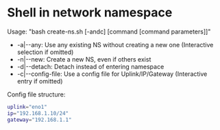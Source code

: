 # Shell in network namespace

Usage: "bash create-ns.sh [-andc] [command [command parameters]]"
- -a|--any: Use any existing NS without creating a new one (Interactive selection if omitted)
- -n|--new: Create a new NS, even if others exist
- -d|--detach: Detach instead of entering namespace
- -c|--config-file: Use a config file for Uplink/IP/Gateway (Interactive entry if omitted)

Config file structure:

```bash
uplink="eno1"
ip="192.168.1.10/24"
gateway="192.168.1.1"
```
